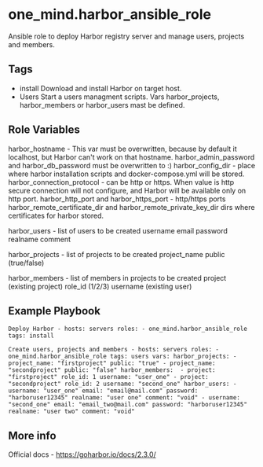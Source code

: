 one_mind.harbor_ansible_role
=========

Ansible role to deploy Harbor registry server and manage users, projects and members.


Tags
--------------
- install
  Download and install Harbor on target host.
- Users
  Start a users managment scripts. Vars harbor_projects, harbor_members or harbor_users mast be defined.

Role Variables
--------------
harbor_hostname - This var must be overwritten, because by default it localhost, but Harbor can't work on that hostname.
harbor_admin_password and harbor_db_password must be overwritten to :)
harbor_config_dir - place where harbor installation scripts and docker-compose.yml will be stored.
harbor_connection_protocol - can be http or https. When value is http secure connection will not configure, and Harbor will be available only on http port.
harbor_http_port and harbor_https_port - http/https ports
harbor_remote_certificate_dir and harbor_remote_private_key_dir dirs where certificates for harbor stored.

harbor_users - list of users to be created
   username
   email
   password
   realname
   comment

harbor_projects - list of projects to be created
    project_name 
    public (true/false)
    
harbor_members - list of members in projects to be created
   project (existing project)
   role_id (1/2/3)
   username (existing user)


Example Playbook
----------------
`
Deploy Harbor
    - hosts: servers
      roles:
         - one_mind.harbor_ansible_role
       tags: install
`

`
Create users, projects and members
    - hosts: servers
      roles:
         - one_mind.harbor_ansible_role
       tags: users
       vars:
         harbor_projects:
           - project_name: "firstproject"
             public: "true"
           - project_name: "secondproject"
             public: "false"
         harbor_members: 
           - project: "firstproject"
             role_id: 1
             username: "user_one"
           - project: "secondproject"
             role_id: 2
             username: "second_one"
         harbor_users:
           - username: "user_one"
             email: "email@mail.com"
             password: "harboruser12345"
             realname: "user one"
             comment: "void"
           - username: "second_one"
             email: "email_two@mail.com"
             password: "harboruser12345"
             realname: "user two"
             comment: "void"
`

More info
----------------
Official docs - https://goharbor.io/docs/2.3.0/
